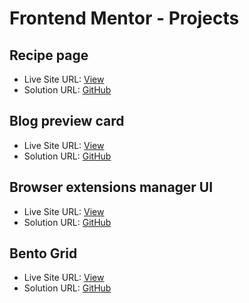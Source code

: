 # Frontend Mentor - Projects

## Recipe page

- Live Site URL: [View](https://mokariyamilandev.github.io/Frontend-Mentors/recipe-page-main/src/index.html)
- Solution URL: [GitHub](https://github.com/MokariyaMilanDev/Frontend-Mentors/tree/main/10-03-2025/recipe-page-main)

## Blog preview card

- Live Site URL: [View](https://mokariyamilandev.github.io/Frontend-Mentors/blog-preview-card-main/src/index.html)
- Solution URL: [GitHub](https://github.com/MokariyaMilanDev/Frontend-Mentors/tree/main/blog-preview-card-main)

## Browser extensions manager UI

- Live Site URL: [View](https://mokariyamilandev.github.io/Frontend-Mentors/browser-extensions-manager-ui-main/src/index.html)
- Solution URL: [GitHub](https://github.com/MokariyaMilanDev/Frontend-Mentors/tree/main/browser-extensions-manager-ui-main)


## Bento Grid

- Live Site URL: [View](https://mokariyamilandev.github.io/Frontend-Mentors/bento-grid-main/src/index.html)
- Solution URL: [GitHub](https://github.com/MokariyaMilanDev/Frontend-Mentors/tree/main/bento-grid-main)
